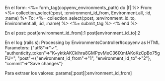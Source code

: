 En el form:
<%= form_tag(copyenv_environments_path) do |f| %>
From: <%= collection_select(:post, :environment_id_from, Environment.all, :id, :name) %>
To: <%= collection_select(:post, :environment_id_to, Environment.all, :id, :name) %>
<%= submit_tag %>
<% end %>


En el post:
post[environment_id_from]:1
post[environment_id_to]:2

En el log (rails s):
Processing by EnvironmentsController#copyenv as HTML
  Parameters: {"utf8"=>"✓", "authenticity_token"=>"K+yktkAKCklhra8GMPpvMeC36IXmfAKoKzCpBo75gFU=", "post"=>{"environment_id_from"=>"1", "environment_id_to"=>"2"}, "commit"=>"Save changes"}


Para extraer los valores:
params[:post][:environment_id_from]
